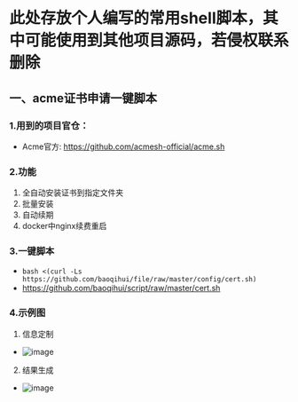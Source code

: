 # 此处存放个人编写的常用shell脚本，其中可能使用到其他项目源码，若侵权联系删除
## 一、acme证书申请一键脚本

### 1.用到的项目官仓：
+ Acme官方: https://github.com/acmesh-official/acme.sh 

### 2.功能
1. 全自动安装证书到指定文件夹
2. 批量安装
3. 自动续期
4. docker中nginx续费重启
### 3.一键脚本
+ ```bash <(curl -Ls https://github.com/baoqihui/file/raw/master/config/cert.sh)```
+ https://github.com/baoqihui/script/raw/master/cert.sh
### 4.示例图
1. 信息定制
  + ![image](https://user-images.githubusercontent.com/50536515/154844456-c7b49470-323d-421b-8c8b-73f8ed29b1bb.png)
2. 结果生成
  + ![image](https://user-images.githubusercontent.com/50536515/154844580-602b13c4-255f-4b64-96ad-8f1601fd8fe4.png)

